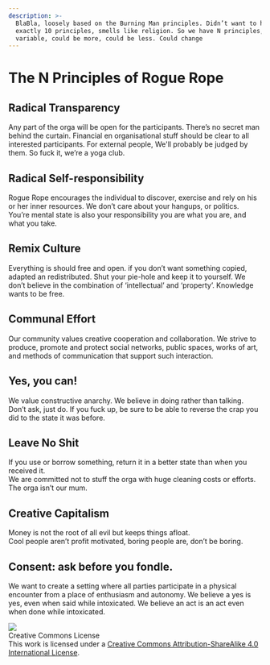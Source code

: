 ```yaml
---
description: >-
  BlaBla, loosely based on the Burning Man principles. Didn’t want to have
  exactly 10 principles, smells like religion. So we have N principles, N is
  variable, could be more, could be less. Could change
---
```


# The N Principles of Rogue Rope

## Radical Transparency <a id="Radical-Transparancy"></a>

Any part of the orga will be open for the participants. There’s no secret man behind the curtain. Financial en organisational stuff should be clear to all interested participants. For external people, We'll probably be judged by them. So fuck it, we’re a yoga club.

## Radical Self-responsibility <a id="Radical-Self-responsibility"></a>

Rogue Rope encourages the individual to discover, exercise and rely on his or her inner resources. We don’t care about your hangups, or politics.  
You’re mental state is also your responsibility you are what you are, and what you take.

## Remix Culture <a id="Remix-Culture"></a>

Everything is should free and open. if you don’t want something copied, adapted an redistributed. Shut your pie-hole and keep it to yourself. We don’t believe in the combination of ‘intellectual’ and ‘property’. Knowledge wants to be free.

## Communal Effort <a id="Communal-Effort"></a>

Our community values creative cooperation and collaboration. We strive to produce, promote and protect social networks, public spaces, works of art, and methods of communication that support such interaction.

## Yes, you can! <a id="Yes-you-can"></a>

We value constructive anarchy. We believe in doing rather than talking. Don’t ask, just do. If you fuck up, be sure to be able to reverse the crap you did to the state it was before.

## Leave No Shit <a id="Leave-No-Shit"></a>

If you use or borrow something, return it in a better state than when you received it.  
We are committed not to stuff the orga with huge cleaning costs or efforts. The orga isn’t our mum.

## Creative Capitalism <a id="Creative-Capitalism"></a>

Money is not the root of all evil but keeps things afloat.  
Cool people aren’t profit motivated, boring people are, don’t be boring.

## Consent: ask before you fondle. <a id="Consent-ask-before-you-fondle"></a>

We want to create a setting where all parties participate in a physical encounter from a place of enthusiasm and autonomy. We believe a yes is yes, even when said while intoxicated. We believe an act is an act even when done while intoxicated.

![](https://i.imgur.com/WOlaU4c.png)  
Creative Commons License  
This work is licensed under a [Creative Commons Attribution-ShareAlike 4.0 International License](https://creativecommons.org/licenses/by-sa/4.0/).

